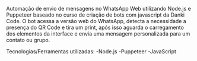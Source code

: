 Automação de envio de mensagens no WhatsApp Web utilizando Node.js e Puppeteer baseado no curso de criação de bots com javascript da Danki Code. O bot acessa a versão web do WhatsApp, detecta a necessidade a presença do QR Code e tira um print, após isso aguarda o carregamento dos elementos da interface e envia uma mensagem personalizada para um contato ou grupo.

Tecnologias/Ferramentas utilizadas:
-Node.js 
-Puppeteer
-JavaScript